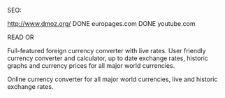 SEO:

http://www.dmoz.org/     DONE
europages.com            DONE
youtube.com              



READ OR 

Full-featured foreign currency converter with live rates. 
User friendly currency converter and calculator, up to date exchange rates, historic graphs and currency prices for all major world currencies.

Online currency converter for all major world currencies, live and historic exchange rates.


<script>
  (function(i,s,o,g,r,a,m){i['GoogleAnalyticsObject']=r;i[r]=i[r]||function(){
  (i[r].q=i[r].q||[]).push(arguments)},i[r].l=1*new Date();a=s.createElement(o),
  m=s.getElementsByTagName(o)[0];a.async=1;a.src=g;m.parentNode.insertBefore(a,m)
  })(window,document,'script','//www.google-analytics.com/analytics.js','ga');
  ga('create', 'UA-59121803-1', 'auto');ga('send', 'pageview');
</script>